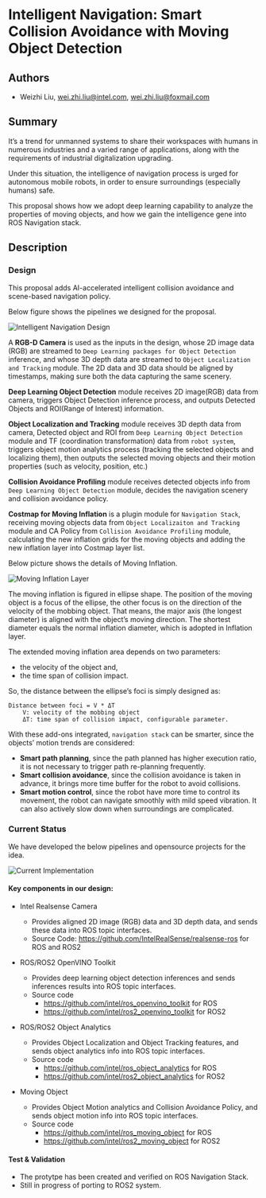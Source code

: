 # Intelligent Navigation: Smart Collision Avoidance with Moving Object Detection

## Authors

- Weizhi Liu, wei.zhi.liu@intel.com, wei.zhi.liu@foxmail.com

## Summary

It’s a trend for unmanned systems to share their workspaces with humans in numerous industries and a varied range of applications, along with the requirements of industrial digitalization upgrading.

Under this situation, the intelligence of navigation process is urged for autonomous mobile robots, in order to ensure surroundings (especially humans) safe.

This proposal shows how we adopt deep learning capability to analyze the properties of moving objects, and how we gain the intelligence gene into ROS Navigation stack.

## Description

### Design


This proposal adds AI-accelerated intelligent collision avoidance and scene-based navigation policy.

Below figure shows the pipelines we designed for the proposal.

![Intelligent Navigation Design](https://github.com/LewisLiuPub/proposals/blob/main/ROSCon2021/intelligent_navigation_design.PNG "Intelligent Navigation Design")

A **RGB-D Camera** is used as the inputs in the design, whose 2D image data (RGB) are streamed to `Deep Learning packages for Object Detection` inference, and whose 3D depth data are streamed to `Object Localization and Tracking` module. The 2D data and 3D data should be aligned by timestamps, making sure both the data capturing the same scenery. 

**Deep Learning Object Detection** module receives 2D image(RGB) data from camera, triggers Object Detection inference process, and outputs Detected Objects and ROI(Range of Interest) information.

**Object Localization and Tracking** module receives 3D depth data from camera, Detected object and ROI from `Deep Learning Object Detection` module and TF (coordination transformation) data from `robot system`, triggers object motion analytics process (tracking the selected objects and localizing them), then outputs the selected moving objects and their motion properties (such as velocity, position, etc.)

**Collision Avoidance Profiling** module receives detected objects info from `Deep Learning Object Detection` module, decides the navigation scenery and collision avoidance policy.

**Costmap for Moving Inflation** is a plugin module for `Navigation Stack`, receiving moving objects data from `Object Localizaiton and Tracking` module and CA Policy from `Collision Avoidance Profiling` module, calculating the new inflation grids for the moving objects and adding the new inflation layer into Costmap layer list.

Below picture shows the details of Moving Inflation.

![Moving Inflation Layer](https://github.com/LewisLiuPub/proposals/blob/main/ROSCon2021/moving_inflation_layer.PNG "Moving Inflation Layer")

The moving inflation is figured in ellipse shape. The position of the moving object is a focus of the ellipse, the other focus is on the direction of the velocity of the mobbing object. That means, the major axis (the longest diameter) is aligned with the object’s moving direction. The shortest diameter equals the normal inflation diameter, which is adopted in Inflation layer.

The extended moving inflation area depends on two parameters:
- the velocity of the object and,
- the time span of collision impact. 

So, the distance between the ellipse’s foci is simply designed as:
```
Distance between foci = V * ΔT
    V: velocity of the mobbing object
    ΔT: time span of collision impact, configurable parameter.
```

With these add-ons integrated, `navigation stack` can be smarter, since the objects’ motion trends are considered:
  - **Smart path planning**, since the path planned has higher execution ratio, it is not necessary to trigger path re-planning frequently.
  - **Smart collision avoidance**, since the collision avoidance is taken in advance, it brings more time buffer for the robot to avoid collisions. 
  - **Smart motion control**, since the robot have more time to control its movement, the robot can navigate smoothly with mild speed vibration. It can also actively slow down when surroundings are complicated.

### Current Status

We have developed the below pipelines and opensource projects for the idea.

![Current Implementation](https://github.com/LewisLiuPub/proposals/blob/main/ROSCon2021/current_implementation.PNG "Current Implementation")

#### Key components in our design:
  - Intel Realsense Camera
    - Provides aligned 2D image (RGB) data and 3D depth data, and sends these data into ROS topic interfaces.
    - Source Code: https://github.com/IntelRealSense/realsense-ros for ROS and ROS2

  - ROS/ROS2 OpenVINO Toolkit
      - Provides deep learning object detection inferences and sends inferences results into ROS topic interfaces.
      - Source code
        - https://github.com/intel/ros_openvino_toolkit for ROS
        - https://github.com/intel/ros2_openvino_toolkit for ROS2
  - ROS/ROS2 Object Analytics
    - Provides Object Localization and Object Tracking features, and sends object analytics info into ROS topic interfaces.
    - Source code
      - https://github.com/intel/ros_object_analytics for ROS
      - https://github.com/intel/ros2_object_analytics for ROS2

  - Moving Object
    - Provides Object Motion analytics and Collision Avoidance Policy, and sends object motion info into ROS topic interfaces.
    - Source code
      - https://github.com/intel/ros_moving_object for ROS
      - https://github.com/intel/ros2_moving_object for ROS2

#### Test & Validation

- The protytpe has been created and verified on ROS Navigation Stack.
- Still in progress of porting to ROS2 system.
